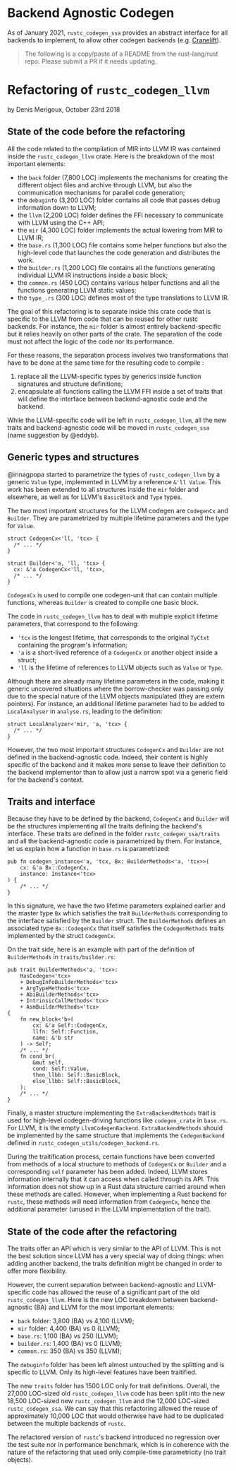 # Backend Agnostic Codegen

As of January 2021, `rustc_codegen_ssa` provides an abstract interface for all backends to
implement, to allow other codegen backends (e.g. [Cranelift]).

[Cranelift]: https://github.com/bytecodealliance/wasmtime/tree/HEAD/cranelift

> The following is a copy/paste of a README from the rust-lang/rust repo.
> Please submit a PR if it needs updating.

# Refactoring of `rustc_codegen_llvm`
by Denis Merigoux, October 23rd 2018

## State of the code before the refactoring

All the code related to the compilation of MIR into LLVM IR was contained
inside the `rustc_codegen_llvm` crate. Here is the breakdown of the most
important elements:
* the `back` folder (7,800 LOC) implements the mechanisms for creating the
  different object files and archive through LLVM, but also the communication
  mechanisms for parallel code generation;
* the `debuginfo` (3,200 LOC) folder contains all code that passes debug
  information down to LLVM;
* the `llvm` (2,200 LOC) folder defines the FFI necessary to communicate with
  LLVM using the C++ API;
* the `mir` (4,300 LOC) folder implements the actual lowering from MIR to LLVM
  IR;
* the `base.rs` (1,300 LOC) file contains some helper functions but also the
  high-level code that launches the code generation and distributes the work.
* the `builder.rs` (1,200 LOC) file contains all the functions generating
  individual LLVM IR instructions inside a basic block;
* the `common.rs` (450 LOC) contains various helper functions and all the
  functions generating LLVM static values;
* the `type_.rs` (300 LOC) defines most of the type translations to LLVM IR.

The goal of this refactoring is to separate inside this crate code that is
specific to the LLVM from code that can be reused for other rustc backends. For
instance, the `mir` folder is almost entirely backend-specific but it relies
heavily on other parts of the crate. The separation of the code must not affect
the logic of the code nor its performance.

For these reasons, the separation process involves two transformations that
have to be done at the same time for the resulting code to compile :

1. replace all the LLVM-specific types by generics inside function signatures
   and structure definitions;
2. encapsulate all functions calling the LLVM FFI inside a set of traits that
   will define the interface between backend-agnostic code and the backend.

While the LLVM-specific code will be left in `rustc_codegen_llvm`, all the new
traits and backend-agnostic code will be moved in `rustc_codegen_ssa` (name
suggestion by @eddyb).

## Generic types and structures

@irinagpopa started to parametrize the types of `rustc_codegen_llvm` by a
generic `Value` type, implemented in LLVM by a reference `&'ll Value`. This
work has been extended to all structures inside the `mir` folder and elsewhere,
as well as for LLVM's `BasicBlock` and `Type` types.

The two most important structures for the LLVM codegen are `CodegenCx` and
`Builder`. They are parametrized by multiple lifetime parameters and the type
for `Value`.

```rust,ignore
struct CodegenCx<'ll, 'tcx> {
  /* ... */
}

struct Builder<'a, 'll, 'tcx> {
  cx: &'a CodegenCx<'ll, 'tcx>,
  /* ... */
}
```

`CodegenCx` is used to compile one codegen-unit that can contain multiple
functions, whereas `Builder` is created to compile one basic block.

The code in `rustc_codegen_llvm` has to deal with multiple explicit lifetime
parameters, that correspond to the following:
* `'tcx` is the longest lifetime, that corresponds to the original `TyCtxt`
  containing the program's information;
* `'a` is a short-lived reference of a `CodegenCx` or another object inside a
  struct;
* `'ll` is the lifetime of references to LLVM objects such as `Value` or
  `Type`.

Although there are already many lifetime parameters in the code, making it
generic uncovered situations where the borrow-checker was passing only due to
the special nature of the LLVM objects manipulated (they are extern pointers).
For instance, an additional lifetime parameter had to be added to
`LocalAnalyser` in `analyse.rs`, leading to the definition:

```rust,ignore
struct LocalAnalyzer<'mir, 'a, 'tcx> {
  /* ... */
}
```

However, the two most important structures `CodegenCx` and `Builder` are not
defined in the backend-agnostic code. Indeed, their content is highly specific
of the backend and it makes more sense to leave their definition to the backend
implementor than to allow just a narrow spot via a generic field for the
backend's context.

## Traits and interface

Because they have to be defined by the backend, `CodegenCx` and `Builder` will
be the structures implementing all the traits defining the backend's interface.
These traits are defined in the folder `rustc_codegen_ssa/traits` and all the
backend-agnostic code is parametrized by them. For instance, let us explain how
a function in `base.rs` is parametrized:

```rust,ignore
pub fn codegen_instance<'a, 'tcx, Bx: BuilderMethods<'a, 'tcx>>(
    cx: &'a Bx::CodegenCx,
    instance: Instance<'tcx>
) {
    /* ... */
}
```

In this signature, we have the two lifetime parameters explained earlier and
the master type `Bx` which satisfies the trait `BuilderMethods` corresponding
to the interface satisfied by the `Builder` struct. The `BuilderMethods`
defines an associated type `Bx::CodegenCx` that itself satisfies the
`CodegenMethods` traits implemented by the struct `CodegenCx`.

On the trait side, here is an example with part of the definition of
`BuilderMethods` in `traits/builder.rs`:

```rust,ignore
pub trait BuilderMethods<'a, 'tcx>:
    HasCodegen<'tcx>
    + DebugInfoBuilderMethods<'tcx>
    + ArgTypeMethods<'tcx>
    + AbiBuilderMethods<'tcx>
    + IntrinsicCallMethods<'tcx>
    + AsmBuilderMethods<'tcx>
{
    fn new_block<'b>(
        cx: &'a Self::CodegenCx,
        llfn: Self::Function,
        name: &'b str
    ) -> Self;
    /* ... */
    fn cond_br(
        &mut self,
        cond: Self::Value,
        then_llbb: Self::BasicBlock,
        else_llbb: Self::BasicBlock,
    );
    /* ... */
}
```

Finally, a master structure implementing the `ExtraBackendMethods` trait is
used for high-level codegen-driving functions like `codegen_crate` in
`base.rs`. For LLVM, it is the empty `LlvmCodegenBackend`.
`ExtraBackendMethods` should be implemented by the same structure that
implements the `CodegenBackend` defined in
`rustc_codegen_utils/codegen_backend.rs`.

During the traitification process, certain functions have been converted from
methods of a local structure to methods of `CodegenCx` or `Builder` and a
corresponding `self` parameter has been added. Indeed, LLVM stores information
internally that it can access when called through its API. This information
does not show up in a Rust data structure carried around when these methods are
called. However, when implementing a Rust backend for `rustc`, these methods
will need information from `CodegenCx`, hence the additional parameter (unused
in the LLVM implementation of the trait).

## State of the code after the refactoring

The traits offer an API which is very similar to the API of LLVM. This is not
the best solution since LLVM has a very special way of doing things: when
adding another backend, the traits definition might be changed in order to
offer more flexibility.

However, the current separation between backend-agnostic and LLVM-specific code
has allowed the reuse of a significant part of the old `rustc_codegen_llvm`.
Here is the new LOC breakdown between backend-agnostic (BA) and LLVM for the
most important elements:

* `back` folder: 3,800 (BA) vs 4,100 (LLVM);
* `mir` folder: 4,400 (BA) vs 0 (LLVM);
* `base.rs`: 1,100 (BA) vs 250 (LLVM);
* `builder.rs`: 1,400 (BA) vs 0 (LLVM);
* `common.rs`: 350 (BA) vs 350 (LLVM);

The `debuginfo` folder has been left almost untouched by the splitting and is
specific to LLVM. Only its high-level features have been traitified.

The new `traits` folder has 1500 LOC only for trait definitions. Overall, the
27,000 LOC-sized old `rustc_codegen_llvm` code has been split into the new
18,500 LOC-sized new `rustc_codegen_llvm` and the 12,000 LOC-sized
`rustc_codegen_ssa`. We can say that this refactoring allowed the reuse of
approximately 10,000 LOC that would otherwise have had to be duplicated between
the multiple backends of `rustc`.

The refactored version of `rustc`'s backend introduced no regression over the
test suite nor in performance benchmark, which is in coherence with the nature
of the refactoring that used only compile-time parametricity (no trait
objects).
